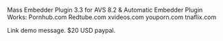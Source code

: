 Mass Embedder Plugin 3.3 for AVS 8.2 & Automatic Embedder Plugin
Works:
Pornhub.com
Redtube.com
xvideos.com
youporn.com
tnaflix.com

Link demo message.
$20 USD paypal. 
